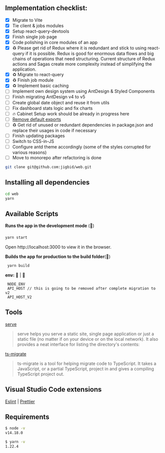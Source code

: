## Implementation checklist:

- [x] Migrate to Vite
- [x] Tie client & jobs modules
- [x] Setup react-query-devtools
- [x] Finish single job page
- [x] Code polishing in core modules of an app
- [x] ♻️ Please get rid of Redux where it is redundant and stick to using react-query if it is possible.
      Redux is good for enormous data flows and big chains of operations that need structuring.
      Current structure of Redux actions and Sagas create more complexity instead of simplifying the application.
- [x] ♻️ Migrate to react-query
- [x] ♻️ Finish job module
- [x] ♻️ Implement basic caching
- [ ] Implement own design system using AntDesign & Styled Components
- [ ] Finish migrating AntDesign v4 to v5
- [ ] Create global date object and reuse it from utils
- [ ] Fix dashboard stats logic and fix charts
- [ ] 🔥 Cabinet Setup work should be already in progress here
- [ ] [Remove default exports](https://www.reddit.com/r/javascript/comments/x3hsov/default_exports_in_javascript_modules_are_terrible/)
- [ ] ♻️ Get rid of unused or redundant dependencies in package.json and replace their usages in code if necessary
- [ ] Finish updating packages
- [ ] Switch to CSS-in-JS
- [ ] Configure antd theme accordingly (some of the styles corrupted for various reasons)
- [ ] Move to monorepo after refactoring is done

```bash
git clone git@github.com:jigbid/web.git
```

## Installing all dependencies

```bash
cd web
yarn
```

## Available Scripts

**Runs the app in the development mode** (🚀)

###

```bash
yarn start
```

Open http://localhost:3000 to view it in the browser.

**Builds the app for production to the build folder**(👷)

```bash
 yarn build
```

**env:** 🚀 | 👷

     NODE_ENV
     API_HOST // this is going to be removed after complete migration to v2
     API_HOST_V2

## Tools

[serve](https://www.npmjs.com/package/serve)

> serve helps you serve a static site, single page application or just a static file (no matter if on your device or on the local network). It also provides a neat interface for listing the directory's contents:

[ts-migrate](https://github.com/airbnb/ts-migrate/tree/master/packages/ts-migrate-plugins "plugins")

> ts-migrate is a tool for helping migrate code to TypeScript. It takes a JavaScript, or a partial TypeScript, project in and gives a compiling TypeScript project out.

## Visual Studio Code extensions

[Eslint](https://marketplace.visualstudio.com/items?itemName=dbaeumer.vscode-eslint "Eslint") | [Prettier](https://marketplace.visualstudio.com/items?itemName=esbenp.prettier-vscode "Prettier")

## Requirements

```bash
$ node -v
v14.18.0
```

```bash
$ yarn -v
1.22.4
```

